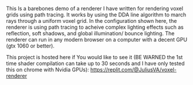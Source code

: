This Is a barebones demo of a renderer I have written for rendering voxel grids using path tracing. It works by using the DDA line algorithm to march rays through a uniform voxel grid. 
In the configuration shown here, the renderer is using path tracing to acheive complex lighting effects such as reflection, soft shadows, and global illumination/ bounce lighting.
The renderer can run in any modern browser on a computer with a decent GPU (gtx 1060 or better). 

This project is hosted here if You would like to see it (BE WARNED the 1st time shader compilation can take up to 30 seconds and I have only tested this on chrome with Nvidia GPUs): https://replit.com/@JuliusVA/voxel-renderer

